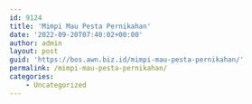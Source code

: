 ```yaml
---
id: 9124
title: 'Mimpi Mau Pesta Pernikahan'
date: '2022-09-20T07:40:02+00:00'
author: admin
layout: post
guid: 'https://bos.awn.biz.id/mimpi-mau-pesta-pernikahan/'
permalink: /mimpi-mau-pesta-pernikahan/
categories:
    - Uncategorized
---
```



